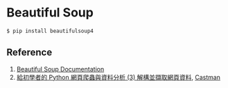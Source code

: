 # Beautiful Soup

``` bash
$ pip install beautifulsoup4
```

## Reference

1. [Beautiful Soup Documentation](https://www.crummy.com/software/BeautifulSoup/bs4/doc/)
2. [給初學者的 Python 網頁爬蟲與資料分析 (3) 解構並擷取網頁資料](http://blog.castman.net/%E6%95%99%E5%AD%B8/2016/12/22/python-data-science-tutorial-3.html), [Castman](http://blog.castman.net/%E6%95%99%E5%AD%B8/2016/12/22/python-data-science-tutorial-3.html)
